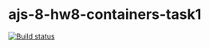 # ajs-8-hw8-containers-task1
[![Build status](https://ci.appveyor.com/api/projects/status/goyap3705civsd8s/branch/master?svg=true)](https://ci.appveyor.com/project/Antis85/ajs-8-hw8-containers-task1/branch/master)
